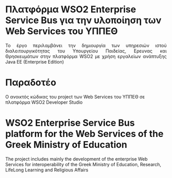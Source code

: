 # Πλατφόρμα WSO2 Enterprise Service Bus για την υλοποίηση των Web Services του ΥΠΠΕΘ 

<p align="justify">
Το έργο περιλαμβάνει την δημιουργία των υπηρεσιών ιστού διαλειτουργικότητας του Υπουργείου Παιδείας, Ερευνας και Θρησκευμάτων στην πλατφόρμα WSO2 με χρήση εργαλείων ανάπτυξης Java EE (Enterprise Edition)
</p>



# Παραδοτέο
Ο ανοικτός κώδικας του project των Web Services του ΥΠΠΕΘ σε πλατφόρμα WSO2 Developer Studio

# WSO2 Enterprise Service Bus platform for the Web Services οf the Greek Ministry of Education

The project includes mainly the development of the enterprise Web Services for interoperability of the Greek Ministry of Education, Research, LifeLong Learning and Religious Affairs

<p align="justify">

